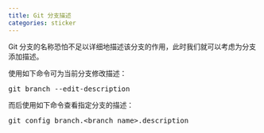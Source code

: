 ```yaml
---
title: Git 分支描述
categories: sticker
---
```


Git 分支的名称恐怕不足以详细地描述该分支的作用，此时我们就可以考虑为分支添加描述。

使用如下命令可为当前分支修改描述：

<pre class="brush: bash">
git branch --edit-description
</pre>

而后使用如下命令查看指定分支的描述：

<pre class="brush: bash">
git config branch.&lt;branch_name>.description
</pre>
